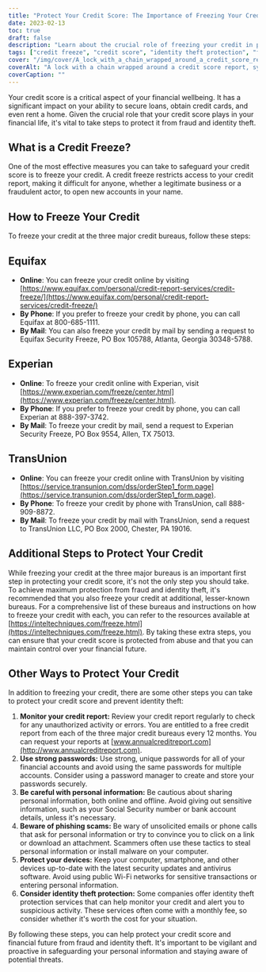 ```yaml
---
title: "Protect Your Credit Score: The Importance of Freezing Your Credit"
date: 2023-02-13
toc: true
draft: false
description: "Learn about the crucial role of freezing your credit in protecting your financial future and find out how to take control of your credit score."
tags: ["credit freeze", "credit score", "identity theft protection", "financial security", "credit bureaus", "Equifax", "Experian", "TransUnion", "fraud prevention"]
cover: "/img/cover/A_lock_with_a_chain_wrapped_around_a_credit_score_report.png"
coverAlt: "A lock with a chain wrapped around a credit score report, symbolizing the protection and security that freezing your credit provides against identity theft and fraud"
coverCaption: ""
---
```


Your credit score is a critical aspect of your financial wellbeing. It has a significant impact on your ability to secure loans, obtain credit cards, and even rent a home. Given the crucial role that your credit score plays in your financial life, it's vital to take steps to protect it from fraud and identity theft.

## What is a Credit Freeze?

One of the most effective measures you can take to safeguard your credit score is to freeze your credit. A credit freeze restricts access to your credit report, making it difficult for anyone, whether a legitimate business or a fraudulent actor, to open new accounts in your name.

## How to Freeze Your Credit

To freeze your credit at the three major credit bureaus, follow these steps:

## Equifax

- **Online**: You can freeze your credit online by visiting [https://www.equifax.com/personal/credit-report-services/credit-freeze/](https://www.equifax.com/personal/credit-report-services/credit-freeze/)
- **By Phone**: If you prefer to freeze your credit by phone, you can call Equifax at 800-685-1111.
- **By Mail**: You can also freeze your credit by mail by sending a request to Equifax Security Freeze, PO Box 105788, Atlanta, Georgia 30348-5788.

## Experian

- **Online**: To freeze your credit online with Experian, visit [https://www.experian.com/freeze/center.html](https://www.experian.com/freeze/center.html).
- **By Phone**: If you prefer to freeze your credit by phone, you can call Experian at 888-397-3742.
- **By Mail**: To freeze your credit by mail, send a request to Experian Security Freeze, PO Box 9554, Allen, TX 75013.

## TransUnion

- **Online**: You can freeze your credit online with TransUnion by visiting [https://service.transunion.com/dss/orderStep1_form.page](https://service.transunion.com/dss/orderStep1_form.page).
- **By Phone**: To freeze your credit by phone with TransUnion, call 888-909-8872.
- **By Mail**: To freeze your credit by mail with TransUnion, send a request to TransUnion LLC, PO Box 2000, Chester, PA 19016.

## Additional Steps to Protect Your Credit

While freezing your credit at the three major bureaus is an important first step in protecting your credit score, it's not the only step you should take. To achieve maximum protection from fraud and identity theft, it's recommended that you also freeze your credit at additional, lesser-known bureaus. For a comprehensive list of these bureaus and instructions on how to freeze your credit with each, you can refer to the resources available at [https://inteltechniques.com/freeze.html](https://inteltechniques.com/freeze.html). By taking these extra steps, you can ensure that your credit score is protected from abuse and that you can maintain control over your financial future.

## Other Ways to Protect Your Credit

In addition to freezing your credit, there are some other steps you can take to protect your credit score and prevent identity theft:

1. **Monitor your credit report:** Review your credit report regularly to check for any unauthorized activity or errors. You are entitled to a free credit report from each of the three major credit bureaus every 12 months. You can request your reports at [www.annualcreditreport.com](http://www.annualcreditreport.com).
2. **Use strong passwords:** Use strong, unique passwords for all of your financial accounts and avoid using the same passwords for multiple accounts. Consider using a password manager to create and store your passwords securely.
3. **Be careful with personal information:** Be cautious about sharing personal information, both online and offline. Avoid giving out sensitive information, such as your Social Security number or bank account details, unless it's necessary.
4. **Beware of phishing scams:** Be wary of unsolicited emails or phone calls that ask for personal information or try to convince you to click on a link or download an attachment. Scammers often use these tactics to steal personal information or install malware on your computer.
5. **Protect your devices:** Keep your computer, smartphone, and other devices up-to-date with the latest security updates and antivirus software. Avoid using public Wi-Fi networks for sensitive transactions or entering personal information.
6. **Consider identity theft protection:** Some companies offer identity theft protection services that can help monitor your credit and alert you to suspicious activity. These services often come with a monthly fee, so consider whether it's worth the cost for your situation.

By following these steps, you can help protect your credit score and financial future from fraud and identity theft. It's important to be vigilant and proactive in safeguarding your personal information and staying aware of potential threats.

